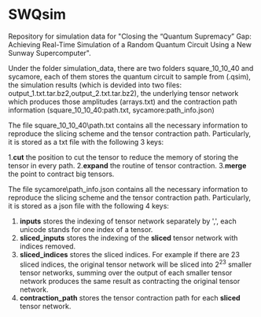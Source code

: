 # SWQsim

Repository for simulation data for "Closing the “Quantum Supremacy” Gap: Achieving Real-Time Simulation of a Random Quantum Circuit Using a New Sunway Supercomputer".


Under the folder simulation\_data, there are two folders square\_10\_10\_40 and sycamore, each of them stores the quantum circuit to sample from (.qsim), the simulation results (which is devided into two files\: output_1.txt.tar.bz2,output_2.txt.tar.bz2), the underlying tensor network which produces those amplitudes (arrays.txt) and the contraction path information (square\_10\_10\_40\:path.txt, sycamore\:path\_info.json)

The file square\_10\_10\_40\path.txt contains all the necessary information to reproduce the slicing scheme and the tensor contraction path. Particularly, it is stored as a txt file with the following $3$ keys:

1.__cut__ the position to cut the tensor to reduce the memory of storing the tensor in every path.
2.__expand__ the routine of tensor contraction.
3.__merge__ the point to contract big tensors.

The file sycamore\path\_info.json contains all the necessary information to reproduce the slicing scheme and the tensor contraction path. Particularly, it is stored as a json file with the following $4$ keys:

1. __inputs__ stores the indexing of tensor network separately by ',', each unicode stands for one index of a tensor.
2. __sliced_inputs__ stores the indexing of the **sliced** tensor network with indices removed.
3. __sliced_indices__ stores the sliced indices. For example if there are $23$ sliced indices, the original tensor network will be sliced into $2^23$ smaller tensor networks, summing over the output of each smaller tensor network produces the same result as contracting the original tensor network.
4. __contraction_path__ stores the tensor contraction path for each **sliced** tensor network.




<!-- File sliced.txt include all of  the information of the contract path, except the  value of  391  initial tensor,records the trace of the whole path has 21 open node,and with 23 sliced edges.  

File arrays.txt is the  value of  391  initial tensor.  

File output.txt_ALL is the result of 2^21 amplitute form contracting the whole path.  
 -->
